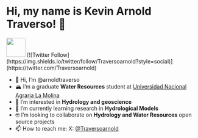 # Hi, my name is Kevin Arnold Traverso! 👋
<img src="https://giphy.com/embed/mtaWx98w7mX7y/piphy.gif" width="50">
[![Twitter Follow](https://img.shields.io/twitter/follow/Traversoarnold?style=social)](https://twitter.com/Traversoarnold)

- 👋 Hi, I’m @arnoldtraverso
- 🏔️ I’m a graduate **Water Resources** student at [Universidad Nacional Agraria La Molina](http://www.lamolina.edu.pe/)
- 👀 I’m interested in **Hydrology and geoscience**
- 🌱 I’m currently learning research in **Hydrological Models**
- 🤓 I’m looking to collaborate on **Hydrology and Water Resources** open source projects
- 📫 How to reach me: X: [@Traversoarnold](https://twitter.com/Traversoarnold)

<!---
arnoldtraverso/arnoldtraverso is a ✨ special ✨ repository because its `README.md` (this file) appears on your GitHub profile.
You can click the Preview link to take a look at your changes.
--->
